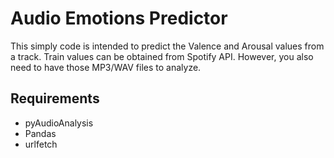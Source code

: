 # Audio Emotions Predictor
This simply code is intended to predict the Valence and Arousal values from a track. Train values can be obtained 
from Spotify API. However, you also need to have those MP3/WAV files to analyze.

## Requirements
* pyAudioAnalysis
* Pandas
* urlfetch